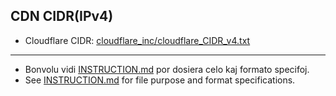 ## CDN CIDR(IPv4)

- Cloudflare CIDR: [cloudflare_inc/cloudflare_CIDR_v4.txt](../../cloudflare_inc/cloudflare_CIDR_v4.txt)

---

- Bonvolu vidi [INSTRUCTION.md](../../INSTRUCTION.md) por dosiera celo kaj formato specifoj.
- See [INSTRUCTION.md](../../INSTRUCTION.md) for file purpose and format specifications.